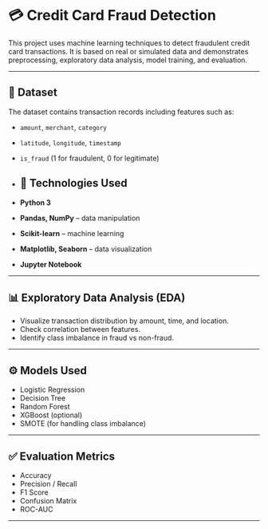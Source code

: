 # 💳 Credit Card Fraud Detection

This project uses machine learning techniques to detect fraudulent credit card transactions. It is based on real or simulated data and demonstrates preprocessing, exploratory data analysis, model training, and evaluation.

---

## 📁 Dataset

The dataset contains transaction records including features such as:

- `amount`, `merchant`, `category`
- `latitude`, `longitude`, `timestamp`
- `is_fraud` (1 for fraudulent, 0 for legitimate)
- ## 🧰 Technologies Used

- **Python 3**
- **Pandas, NumPy** – data manipulation
- **Scikit-learn** – machine learning
- **Matplotlib, Seaborn** – data visualization
- **Jupyter Notebook**

---

## 📊 Exploratory Data Analysis (EDA)

- Visualize transaction distribution by amount, time, and location.
- Check correlation between features.
- Identify class imbalance in fraud vs non-fraud.

---

## ⚙️ Models Used

- Logistic Regression
- Decision Tree
- Random Forest
- XGBoost (optional)
- SMOTE (for handling class imbalance)

---

## ✅ Evaluation Metrics

- Accuracy
- Precision / Recall
- F1 Score
- Confusion Matrix
- ROC-AUC

---
